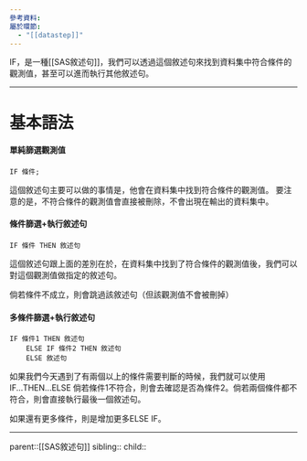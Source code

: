 ```yaml
---
參考資料: 
屬於環節:
  - "[[datastep]]"
---
```

IF，是一種[[SAS敘述句]]，我們可以透過這個敘述句來找到資料集中符合條件的觀測值，甚至可以進而執行其他敘述句。
- - -
# 基本語法
#### 單純篩選觀測值
```SAS
IF 條件;
```
這個敘述句主要可以做的事情是，他會在資料集中找到符合條件的觀測值。
要注意的是，不符合條件的觀測值會直接被刪除，不會出現在輸出的資料集中。
#### 條件篩選+執行敘述句
```SAS
IF 條件 THEN 敘述句
```
這個敘述句跟上面的差別在於，在資料集中找到了符合條件的觀測值後，我們可以對這個觀測值做指定的敘述句。

倘若條件不成立，則會跳過該敘述句（但該觀測值不會被刪掉）
#### 多條件篩選+執行敘述句
```SAS
IF 條件1 THEN 敘述句
	ELSE IF 條件2 THEN 敘述句
	ELSE 敘述句
```
如果我們今天遇到了有兩個以上的條件需要判斷的時候，我們就可以使用IF...THEN...ELSE
倘若條件1不符合，則會去確認是否為條件2。倘若兩個條件都不符合，則會直接執行最後一個敘述句。

如果還有更多條件，則是增加更多ELSE IF。
- - -
parent::[[SAS敘述句]]
sibling::
child::